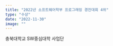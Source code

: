 ```yaml
---
title: "2022년 소프트웨어학부 프로그래밍 경진대회 4위"
type: "수상"
date: "2022-11-30"
image: ""
---
```


충북대학교 SW중심대학 사업단